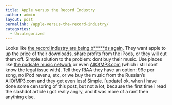 ```yaml
---
title: Apple versus the Record Industry
author: admin
layout: post
permalink: /apple-versus-the-record-industry/
categories:
  - Uncategorized
---
```

Looks like [the record industry are being b\*****ds again][1]. They want apple to up the price of their downloads, share profits from the iPods, or they will cut them off. Simple solution to the problem: dont buy their music. Use places like [the podsafe music network][2] or even [AllOfMP3.com][3] (which i still dont know the legal issue with). Tell they RIAA they have an option: 99c per song, no iPod revenu, etc, or we buy the music from the Russian&#8217;s AllOfMP3.com and they get even less! Simple. [update] ok, when i have done some censoring of this post, but not a lot, because the first time i read the slashdot article i got really angry, and it was more of a rant then anything else.

 [1]: http://apple.slashdot.org/apple/05/09/30/2037203.shtml?tid=98&tid=187&tid=3
 [2]: http://music.podshow.com/
 [3]: http://www.allofmp3.com